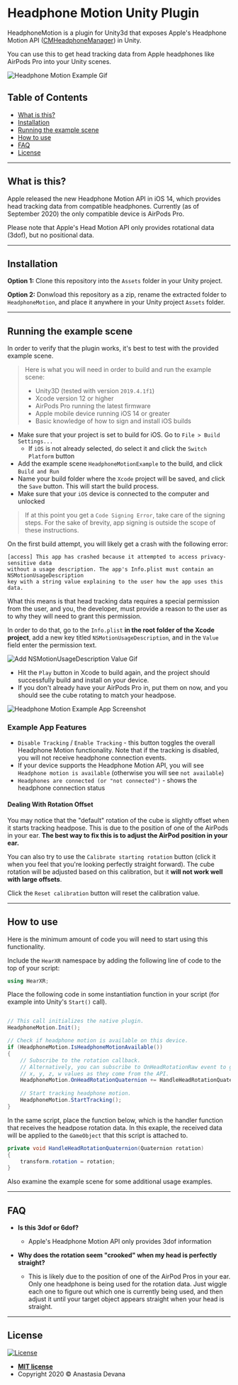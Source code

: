 # Headphone Motion Unity Plugin

HeadphoneMotion is a plugin for Unity3d that exposes Apple's Headphone Motion API (<a href="https://developer.apple.com/documentation/coremotion/cmheadphonemotionmanager">CMHeadphoneManager</a>) in Unity.

You can use this to get head tracking data from Apple headphones like AirPods Pro into your Unity scenes.

![Headphone Motion Example Gif](https://i.imgur.com/dZaAM2G.gif)

## Table of Contents

- [What is this?](#what-is-this)
- [Installation](#installation)
- [Running the example scene](#example-scene)
- [How to use](#how-to-use)
- [FAQ](#faq)
- [License](#license)

---

## <a name="what-is-this"></a>What is this?

Apple released the new Headphone Motion API in iOS 14, which provides head tracking data from compatible headphones. 
Currently (as of September 2020) the only compatible device is AirPods Pro.

Please note that Apple's Head Motion API only provides rotational data (3dof), but no positional data.

---

## <a name="installation"></a>Installation

**Option 1:** Clone this repository into the `Assets` folder in your Unity project.

**Option 2:** Donwload this repository as a zip, rename the extracted folder to `HeadphoneMotion`, and place it anywhere in your Unity project `Assets` folder.

---

## <a name="example-scene"></a> Running the example scene

In order to verify that the plugin works, it's best to test with the provided example scene.

> Here is what you will need in order to build and run the example scene:
> - Unity3D (tested with version `2019.4.1f1`)
> - Xcode version 12 or higher
> - AirPods Pro running the latest firmware
> - Apple mobile device running iOS 14 or greater
> - Basic knowledge of how to sign and install iOS builds

* Make sure that your project is set to build for iOS. Go to `File > Build Settings...`
    * If `iOS` is not already selected, do select it and click the `Switch Platform` button
* Add the example scene `HeadphoneMotionExample` to the build, and click `Build and Run`
* Name your build folder where the `Xcode` project will be saved, and click the `Save` button. This will start the build process.
* Make sure that your `iOS` device is connected to the computer and unlocked

> If at this point you get a `Code Signing Error`, take care of the signing steps. For the sake of brevity, app signing is outside the scope of these instructions.

On the first build attempt, you will likely get a crash with the following error:

```
[access] This app has crashed because it attempted to access privacy-sensitive data 
without a usage description. The app's Info.plist must contain an NSMotionUsageDescription 
key with a string value explaining to the user how the app uses this data.
```

What this means is that head tracking data requires a special permission from the user, and you, the developer, must provide a reason to the user as to why they will need to grant this permission.

In order to do that, go to the `Info.plist` **in the root folder of the Xcode project**, add a new key titled `NSMotionUsageDescription`, and in the `Value` field enter the permission text.

![Add NSMotionUsageDescription Value Gif](https://i.imgur.com/vZVl0Oe.gif)

* Hit the `Play` button in Xcode to build again, and the project should successfully build and install on your device.
* If you don't already have your AirPods Pro in, put them on now, and you should see the cube rotating to match your headpose.

![Headphone Motion Example App Screenshot](https://i.imgur.com/Z8bRaRZ.png)

### Example App Features

- `Disable Tracking` / `Enable Tracking` - this button toggles the overall Headphone Motion functionality. Note that if the tracking is disabled, you will not receive headphone connection events.
- If your device supports the Headphone Motion API, you will see `Headphone motion is available` (otherwise you will see `not available`)
- `Headphones are connected (or "not connected")` - shows the headphone connection status

#### Dealing With Rotation Offset

You may notice that the "default" rotation of the cube is slightly offset when it starts tracking headpose. This is due to the position of one of the AirPods in your ear. **The best way to fix this is to adjust the AirPod position in your ear.**

You can also try to use the `Calibrate starting rotation` button (click it when you feel that you're looking perfectly straight forward). The cube rotation will be adjusted based on this calibration, but it **will not work well with large offsets**. 

Click the `Reset calibration` button will reset the calibration value.

---

## <a name="how-to-use"></a>How to use

Here is the minimum amount of code you will need to start using this functionality.

Include the `HearXR` namespace by adding the following line of code to the top of your script:

```C#
using HearXR;
```

Place the following code in some instantiation function in your script (for example into Unity's `Start()` call).

```c#

// This call initializes the native plugin.
HeadphoneMotion.Init();

// Check if headphone motion is available on this device.
if (HeadphoneMotion.IsHeadphoneMotionAvailable())
{
    // Subscribe to the rotation callback.
    // Alternatively, you can subscribe to OnHeadRotationRaw event to get the 
    // x, y, z, w values as they come from the API.
    HeadphoneMotion.OnHeadRotationQuaternion += HandleHeadRotationQuaternion;
    
    // Start tracking headphone motion.
    HeadphoneMotion.StartTracking();
}

```

In the same script, place the function below, which is the handler function that receives the headpose rotation data.
In this exaple, the received data will be applied to the `GameObject` that this script is attached to.

```c#
private void HandleHeadRotationQuaternion(Quaternion rotation)
{
    transform.rotation = rotation;
}
```

Also examine the example scene for some additional usage examples.

---

## <a name="faq"></a>FAQ

- **Is this 3dof or 6dof?**
   - Apple's Headphone Motion API only provides 3dof information
    
- **Why does the rotation seem "crooked" when my head is perfectly straight?**
   - This is likely due to the position of one of the AirPod Pros in your ear. Only one headphone is being used for the rotation data. Just wiggle each one to figure out which one is currently being used, and then adjust it until your target object appears straight when your head is straight.
    
---

## License

[![License](http://img.shields.io/:license-mit-blue.svg?style=flat-square)](http://badges.mit-license.org)


- **[MIT license](http://opensource.org/licenses/mit-license.php)**
- Copyright 2020 © Anastasia Devana
